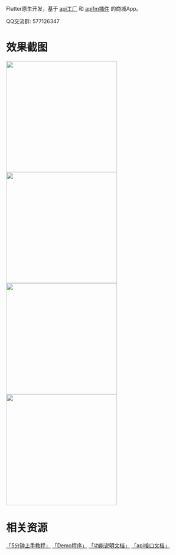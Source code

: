 Flutter原生开发，基于 [api工厂](https://www.it120.cc/) 和 [apifm插件](https://github.com/gooking/apifm-flutter) 的商城App。

QQ交流群: 577126347

# 效果截图

<img width="300px" src="https://dcdn.it120.cc/2019/09/10/bcb3dd04-fbc4-4fb9-a8f7-bdcdc9a102a3.png"/><img width="300px" src="https://dcdn.it120.cc/2019/09/10/0bfdfd77-06c4-4fb1-8346-8a42b95fa730.png"/><img width="300px" src="https://dcdn.it120.cc/2019/09/10/c51dd7f8-d133-4492-b01a-a0303cba9650.png"/><img width="300px" src="https://dcdn.it120.cc/2019/09/13/b81dbc8a-5f8c-4ace-b152-2b12af85b1a6.png"/>

# 相关资源

[「5分钟上手教程」](https://blog.csdn.net/abccba9978/article/category/9329782)
[「Demo程序」](https://github.com/gooking/apifm-flutter-demo)
[「功能说明文档」](instructions.md)
[「api接口文档」](https://api.it120.cc/doc.html)

